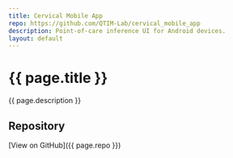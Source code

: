 ```yaml
---
title: Cervical Mobile App
repo: https://github.com/QTIM-Lab/cervical_mobile_app
description: Point-of-care inference UI for Android devices.
layout: default
---
```


# {{ page.title }}

{{ page.description }}

## Repository
[View on GitHub]({{ page.repo }})